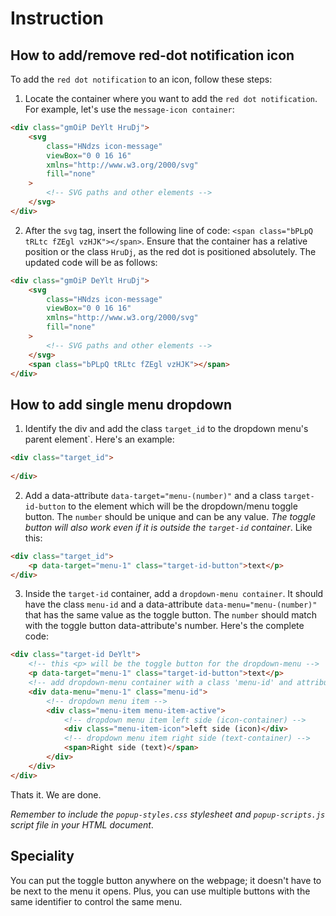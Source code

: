 # Instruction

## How to add/remove red-dot notification icon

To add the `red dot notification` to an icon, follow these steps:

1. Locate the container where you want to add the `red dot notification`. For example, let's use the `message-icon container`:

```html
<div class="gmOiP DeYlt HruDj">
    <svg
        class="HNdzs icon-message"
        viewBox="0 0 16 16"
        xmlns="http://www.w3.org/2000/svg"
        fill="none"
    >
        <!-- SVG paths and other elements -->
    </svg>
</div>
```

2. After the `svg` tag, insert the following line of code: `<span class="bPLpQ tRLtc fZEgl vzHJK"></span>`. Ensure that the container has a relative position or the class `HruDj`, as the red dot is positioned absolutely. The updated code will be as follows:

```html
<div class="gmOiP DeYlt HruDj">
    <svg
        class="HNdzs icon-message"
        viewBox="0 0 16 16"
        xmlns="http://www.w3.org/2000/svg"
        fill="none"
    >
        <!-- SVG paths and other elements -->
    </svg>
    <span class="bPLpQ tRLtc fZEgl vzHJK"></span>
</div>
```

## How to add single menu dropdown

1. Identify the div and add the class `target_id` to the dropdown menu's parent element`. Here's an example:

```html
<div class="target_id">
    
</div>
```

2. Add a data-attribute `data-target="menu-(number)"` and a class `target-id-button` to the element which will be the dropdown/menu toggle button. The `number` should be unique and can be any value. *The toggle button will also work even if it is outside the `target-id` container*. Like this:

```html
<div class="target_id">
    <p data-target="menu-1" class="target-id-button">text</p>
</div>
```

3. Inside the `target-id` container, add a `dropdown-menu container`. It should have the class `menu-id` and a data-attribute `data-menu="menu-(number)"` that has the same value as the toggle button. The `number` should match with the toggle button data-attribute's number. Here's the complete code:

```html
<div class="target-id DeYlt">
    <!-- this <p> will be the toggle button for the dropdown-menu -->
    <p data-target="menu-1" class="target-id-button">text</p>
    <!-- add dropdown-menu container with a class 'menu-id' and attribute 'data-menu="menu-(number)' -->
    <div data-menu="menu-1" class="menu-id">
        <!-- dropdown menu item -->
        <div class="menu-item menu-item-active">
            <!-- dropdown menu item left side (icon-container) -->
            <div class="menu-item-icon">left side (icon)</div>
            <!-- dropdown menu item right side (text-container) -->
            <span>Right side (text)</span>
        </div>
    </div>
</div>
```

Thats it. We are done.

*Remember to include the `popup-styles.css` stylesheet and `popup-scripts.js` script file in your HTML document*.

## Speciality

You can put the toggle button anywhere on the webpage; it doesn't have to be next to the menu it opens. Plus, you can use multiple buttons with the same identifier to control the same menu.
